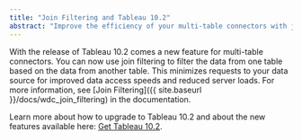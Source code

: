 ```yaml
---
title: "Join Filtering and Tableau 10.2"
abstract: "Improve the efficiency of your multi-table connectors with join filtering."
---
```


With the release of Tableau 10.2 comes a new feature for multi-table connectors.
You can now use join filtering to filter the data from one table based on the data from another table.
This minimizes requests to your data source for improved data access speeds and reduced server loads.
For more information, see [Join Filtering]({{ site.baseurl }}/docs/wdc_join_filtering) in the documentation.

Learn more about how to upgrade to Tableau 10.2 and about the new features available here: [Get Tableau 10.2](https://www.tableau.com/new-features/10.2).
